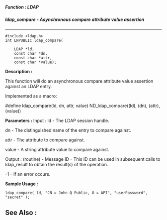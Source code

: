 ##### Function : LDAP
##### ldap_compare - Asynchronous compare attribute value assertion
---
```
#include <ldap.h>
int LNPUBLIC ldap_compare(

	LDAP *ld,
	const char *dn,
	const char *attr,
	const char *value);
```
**Description :**

This function will do an asynchronous compare attribute value assertion against 
an LDAP entry.

Implemented as a macro:

#define ldap_compare(ld, dn, attr, value) ND_ldap_compare((ld), (dn), (attr), 
(value)) 

**Parameters :**
Input :
ld  -  The LDAP session handle.

dn  -  The distinguished name of the entry to compare against.

attr  -  The attribute to compare against.

value  -  A string attribute value to compare against.

Output :
(routine)  -  Message ID - This ID can be used in subsequent calls to ldap_result to obtain the result(s) of the operation.

-1 - If an error occurs.



**Sample Usage :**
```
ldap_compare( ld, "CN = John Q Public, O = API", "userPassword", "secret" );
```
**See Also :**
---
